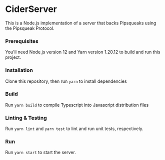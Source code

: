 # CiderServer

This is a Node.js implementation of a server that backs Pipsqueaks using
the Pipsqueak Protocol.

### Prerequisites

You'll need Node.js version 12 and Yarn version 1.20.12 to build and run
this project.

### Installation
Clone this repository, then run `yarn` to install dependencies

### Build
Run `yarn build` to compile Typescript into Javascript distribution files

### Linting & Testing
Run `yarn lint` and `yarn test` to lint and run unit tests, respectively.

### Run
Run `yarn start` to start the server.
